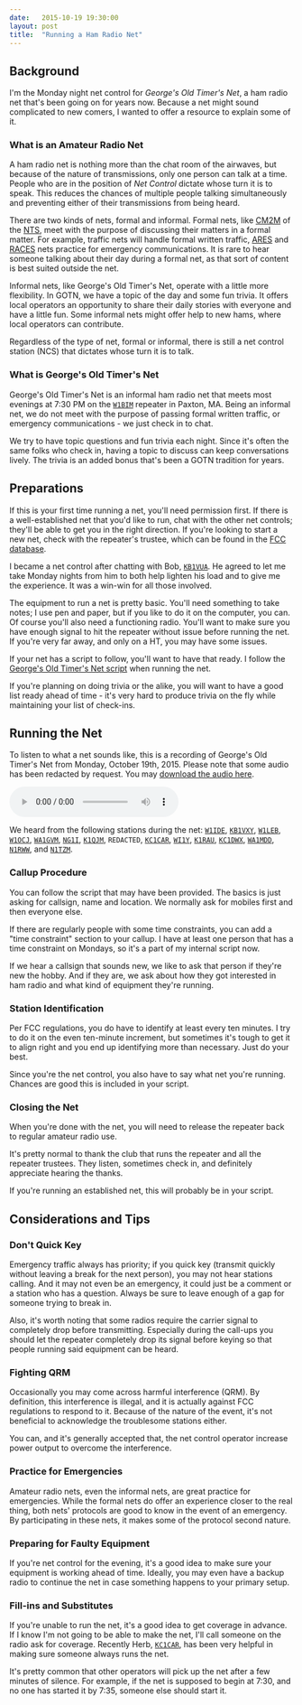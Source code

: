 ```yaml
---
date:   2015-10-19 19:30:00
layout: post
title:  "Running a Ham Radio Net"
---
```


## Background

I'm the Monday night net control for *George's Old Timer's Net*, a ham radio net that's been going on for years now. Because a net might sound complicated to new comers, I wanted to offer a resource to explain some of it.

### What is an Amateur Radio Net

A ham radio net is nothing more than the chat room of the airwaves, but because of the nature of transmissions, only one person can talk at a time. People who are in the position of *Net Control* dictate whose turn it is to speak. This reduces the chances of multiple people talking simultaneously and preventing either of their transmissions from being heard.

There are two kinds of nets, formal and informal. Formal nets, like [CM2M](https://www.cm2m.net/) of the [NTS](https://www.arrl.org/nts), meet with the purpose of discussing their matters in a formal matter. For example, traffic nets will handle formal written traffic, [ARES](https://www.arrl.org/ares) and [RACES](http://www.qsl.net/races/) nets practice for emergency communications. It is rare to hear someone talking about their day during a formal net, as that sort of content is best suited outside the net.

Informal nets, like George's Old Timer's Net, operate with a little more flexibility. In GOTN, we have a topic of the day and some fun trivia. It offers local operators an opportunity to share their daily stories with everyone and have a little fun. Some informal nets might offer help to new hams, where local operators can contribute.

Regardless of the type of net, formal or informal, there is still a net control station (NCS) that dictates whose turn it is to talk.

### What is George's Old Timer's Net

George's Old Timer's Net is an informal ham radio net that meets most evenings at 7:30 PM on the [`W1BIM`](https://www.cmara.org) repeater in Paxton, MA. Being an informal net, we do not meet with the purpose of passing formal written traffic, or emergency communications - we just check in to chat.

We try to have topic questions and fun trivia each night. Since it's often the same folks who check in, having a topic to discuss can keep conversations lively. The trivia is an added bonus that's been a GOTN tradition for years.

## Preparations

If this is your first time running a net, you'll need permission first. If there is a well-established net that you'd like to run, chat with the other net controls; they'll be able to get you in the right direction. If you're looking to start a new net, check with the repeater's trustee, which can be found in the [FCC database](http://wireless2.fcc.gov/UlsApp/UlsSearch/searchLicense.jsp).

I became a net control after chatting with Bob, [`KB1VUA`](https://qrz.com/db/KB1VUA). He agreed to let me take Monday nights from him to both help lighten his load and to give me the experience. It was a win-win for all those involved.

The equipment to run a net is pretty basic. You'll need something to take notes; I use pen and paper, but if you like to do it on the computer, you can. Of course you'll also need a functioning radio. You'll want to make sure you have enough signal to hit the repeater without issue before running the net. If you're very far away, and only on a HT, you may have some issues.

If your net has a script to follow, you'll want to have that ready. I follow the [George's Old Timer's Net script](https://www.cmara.org/docs/georges.pdf) when running the net.

If you're planning on doing trivia or the alike, you will want to have a good list ready ahead of time - it's very hard to produce trivia on the fly while maintaining your list of check-ins.

## Running the Net

To listen to what a net sounds like, this is a recording of George's Old Timer's Net from Monday, October 19th, 2015. Please note that some audio has been redacted by request. You may [download the audio here](https://assets.mide.io/blog/2015-10-19/ham-radio-net-recording.mp3).

<audio controls>
  <source src="https://assets.mide.io/blog/2015-10-19/ham-radio-net-recording.mp3" type="audio/mpeg" />
Your browser does not support the audio element.
</audio>

We heard from the following stations during the net: [`W1IDE`](https://qrz.com/db/w1ide), [`KB1VXY`](https://qrz.com/db/kb1vxy), [`W1LEB`](https://qrz.com/db/w1leb), [`W1OCJ`](https://qrz.com/db/w1ocj), [`WA1GVM`](https://qrz.com/db/wa1gvm), [`NG1I`](https://qrz.com/db/ng1i), [`K1QJM`](https://qrz.com/db/k1qjm), `REDACTED`, [`KC1CAR`](https://qrz.com/db/kc1car), [`WI1Y`](https://qrz.com/db/wi1y), [`K1RAU`](https://qrz.com/db/k1rau), [`KC1DWX`](https://qrz.com/db/kc1dwx), [`WA1MDD`](https://qrz.com/db/wa1mdd), [`N1RWW`](https://qrz.com/db/n1rww), and [`N1TZM`](https://qrz.com/db/n1tzm).

### Callup Procedure

You can follow the script that may have been provided. The basics is just asking for callsign, name and location. We normally ask for mobiles first and then everyone else.

If there are regularly people with some time constraints, you can add a "time constraint" section to your callup. I have at least one person that has a time constraint on Mondays, so it's a part of my internal script now.

If we hear a callsign that sounds new, we like to ask that person if they're new the hobby. And if they are, we ask about how they got interested in ham radio and what kind of equipment they're running.

### Station Identification

Per FCC regulations, you do have to identify at least every ten minutes. I try to do it on the even ten-minute increment, but sometimes it's tough to get it to align right and you end up identifying more than necessary. Just do your best.

Since you're the net control, you also have to say what net you're running. Chances are good this is included in your script.

### Closing the Net

When you're done with the net, you will need to release the repeater back to regular amateur radio use.

It's pretty normal to thank the club that runs the repeater and all the repeater trustees. They listen, sometimes check in, and definitely appreciate hearing the thanks.

If you're running an established net, this will probably be in your script.

## Considerations and Tips

### Don't Quick Key

Emergency traffic always has priority; if you quick key (transmit quickly without leaving a break for the next person), you may not hear stations calling. And it may not even be an emergency, it could just be a comment or a station who has a question. Always be sure to leave enough of a gap for someone trying to break in.

Also, it's worth noting that some radios require the carrier signal to completely drop before transmitting. Especially during the call-ups you should let the repeater completely drop its signal before keying so that people running said equipment can be heard.

### Fighting QRM

Occasionally you may come across harmful interference (QRM). By definition, this interference is illegal, and it is actually against FCC regulations to respond to it. Because of the nature of the event, it's not beneficial to acknowledge the troublesome stations either.

You can, and it's generally accepted that, the net control operator increase power output to overcome the interference.

### Practice for Emergencies

Amateur radio nets, even the informal nets, are great practice for emergencies. While the formal nets do offer an experience closer to the real thing, both nets' protocols are good to know in the event of an emergency. By participating in these nets, it makes some of the protocol second nature.

### Preparing for Faulty Equipment

If you're net control for the evening, it's a good idea to make sure your equipment is working ahead of time. Ideally, you may even have a backup radio to continue the net in case something happens to your primary setup.

### Fill-ins and Substitutes

If you're unable to run the net, it's a good idea to get coverage in advance. If I know I'm not going to be able to make the net, I'll call someone on the radio ask for coverage. Recently Herb, [`KC1CAR`](https://qrz.com/db/kc1car), has been very helpful in making sure someone always runs the net.

It's pretty common that other operators will pick up the net after a few minutes of silence. For example, if the net is supposed to begin at 7:30, and no one has started it by 7:35, someone else should start it.
